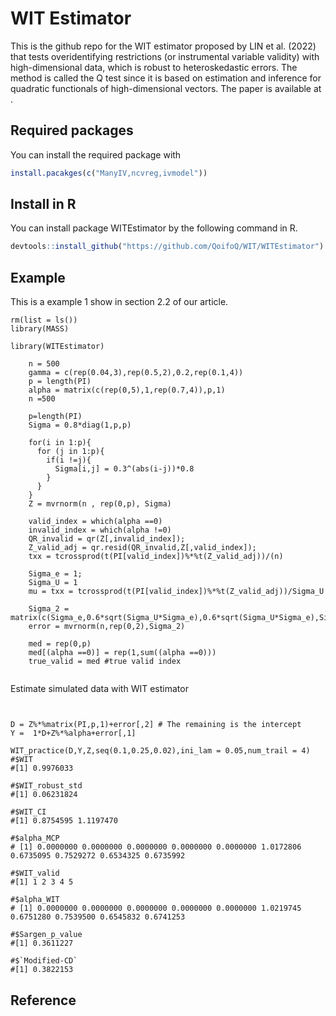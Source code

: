 # WIT Estimator

This is the github repo for the WIT estimator proposed by LIN et al. (2022) that tests overidentifying restrictions (or instrumental variable validity) with high-dimensional data, which is robust to heteroskedastic errors. The method is called the Q test since it is based on estimation and inference for quadratic functionals of high-dimensional vectors. The paper is available at .

## Required packages 

You can install the required package with 

``` r
install.pacakges(c("ManyIV,ncvreg,ivmodel"))
```

## Install in R

You can install package WITEstimator by the following command in R.

```R
devtools::install_github("https://github.com/QoifoQ/WIT/WITEstimator")
```

## Example

This is a example 1 show in section 2.2 of our article. 

```{r example}
rm(list = ls())
library(MASS)

library(WITEstimator)

    n = 500
    gamma = c(rep(0.04,3),rep(0.5,2),0.2,rep(0.1,4))
    p = length(PI)
    alpha = matrix(c(rep(0,5),1,rep(0.7,4)),p,1)
    n =500
  
    p=length(PI)
    Sigma = 0.8*diag(1,p,p)
    
    for(i in 1:p){
      for (j in 1:p){
        if(i !=j){
          Sigma[i,j] = 0.3^(abs(i-j))*0.8
        }
      }
    }
    Z = mvrnorm(n , rep(0,p), Sigma)
    
    valid_index = which(alpha ==0)
    invalid_index = which(alpha !=0)
    QR_invalid = qr(Z[,invalid_index]);
    Z_valid_adj = qr.resid(QR_invalid,Z[,valid_index]);
    txx = tcrossprod(t(PI[valid_index])%*%t(Z_valid_adj))/(n)
    
    Sigma_e = 1;
    Sigma_U = 1
    mu = txx = tcrossprod(t(PI[valid_index])%*%t(Z_valid_adj))/Sigma_U
    
    Sigma_2 = matrix(c(Sigma_e,0.6*sqrt(Sigma_U*Sigma_e),0.6*sqrt(Sigma_U*Sigma_e),Sigma_U),2,2)
    error = mvrnorm(n,rep(0,2),Sigma_2)
    
    med = rep(0,p)
    med[(alpha ==0)] = rep(1,sum((alpha ==0)))
    true_valid = med #true valid index
    

```


Estimate simulated data with WIT estimator 
```{r}
    
    
D = Z%*%matrix(PI,p,1)+error[,2] # The remaining is the intercept
Y =  1*D+Z%*%alpha+error[,1]

WIT_practice(D,Y,Z,seq(0.1,0.25,0.02),ini_lam = 0.05,num_trail = 4)
#$WIT
#[1] 0.9976033

#$WIT_robust_std
#[1] 0.06231824

#$WIT_CI
#[1] 0.8754595 1.1197470

#$alpha_MCP
# [1] 0.0000000 0.0000000 0.0000000 0.0000000 0.0000000 1.0172806 0.6735095 0.7529272 0.6534325 0.6735992

#$WIT_valid
#[1] 1 2 3 4 5

#$alpha_WIT
# [1] 0.0000000 0.0000000 0.0000000 0.0000000 0.0000000 1.0219745 0.6751280 0.7539500 0.6545832 0.6741253

#$Sargen_p_value
#[1] 0.3611227

#$`Modified-CD`
#[1] 0.3822153
```


## Reference 
